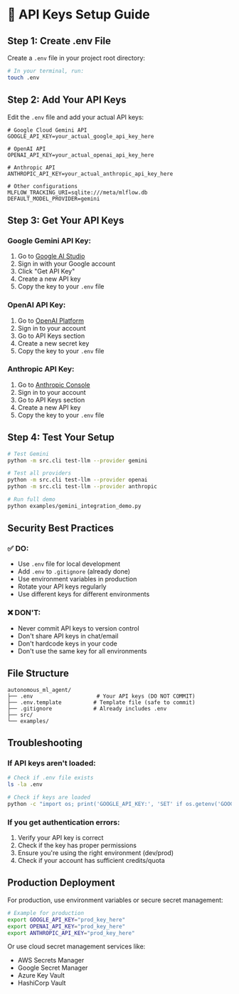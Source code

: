 # 🔐 API Keys Setup Guide

## **Step 1: Create .env File**

Create a `.env` file in your project root directory:

```bash
# In your terminal, run:
touch .env
```

## **Step 2: Add Your API Keys**

Edit the `.env` file and add your actual API keys:

```env
# Google Cloud Gemini API
GOOGLE_API_KEY=your_actual_google_api_key_here

# OpenAI API  
OPENAI_API_KEY=your_actual_openai_api_key_here

# Anthropic API
ANTHROPIC_API_KEY=your_actual_anthropic_api_key_here

# Other configurations
MLFLOW_TRACKING_URI=sqlite:///meta/mlflow.db
DEFAULT_MODEL_PROVIDER=gemini
```

## **Step 3: Get Your API Keys**

### **Google Gemini API Key:**
1. Go to [Google AI Studio](https://aistudio.google.com/)
2. Sign in with your Google account
3. Click "Get API Key"
4. Create a new API key
5. Copy the key to your `.env` file

### **OpenAI API Key:**
1. Go to [OpenAI Platform](https://platform.openai.com/)
2. Sign in to your account
3. Go to API Keys section
4. Create a new secret key
5. Copy the key to your `.env` file

### **Anthropic API Key:**
1. Go to [Anthropic Console](https://console.anthropic.com/)
2. Sign in to your account
3. Go to API Keys section
4. Create a new API key
5. Copy the key to your `.env` file

## **Step 4: Test Your Setup**

```bash
# Test Gemini
python -m src.cli test-llm --provider gemini

# Test all providers
python -m src.cli test-llm --provider openai
python -m src.cli test-llm --provider anthropic

# Run full demo
python examples/gemini_integration_demo.py
```

## **Security Best Practices**

### **✅ DO:**
- Use `.env` file for local development
- Add `.env` to `.gitignore` (already done)
- Use environment variables in production
- Rotate your API keys regularly
- Use different keys for different environments

### **❌ DON'T:**
- Never commit API keys to version control
- Don't share API keys in chat/email
- Don't hardcode keys in your code
- Don't use the same key for all environments

## **File Structure**

```
autonomous_ml_agent/
├── .env                    # Your API keys (DO NOT COMMIT)
├── .env.template          # Template file (safe to commit)
├── .gitignore             # Already includes .env
├── src/
└── examples/
```

## **Troubleshooting**

### **If API keys aren't loaded:**
```bash
# Check if .env file exists
ls -la .env

# Check if keys are loaded
python -c "import os; print('GOOGLE_API_KEY:', 'SET' if os.getenv('GOOGLE_API_KEY') else 'NOT SET')"
```

### **If you get authentication errors:**
1. Verify your API key is correct
2. Check if the key has proper permissions
3. Ensure you're using the right environment (dev/prod)
4. Check if your account has sufficient credits/quota

## **Production Deployment**

For production, use environment variables or secure secret management:

```bash
# Example for production
export GOOGLE_API_KEY="prod_key_here"
export OPENAI_API_KEY="prod_key_here"
export ANTHROPIC_API_KEY="prod_key_here"
```

Or use cloud secret management services like:
- AWS Secrets Manager
- Google Secret Manager
- Azure Key Vault
- HashiCorp Vault

